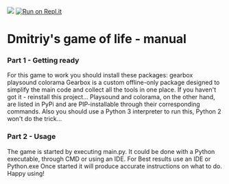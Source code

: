 ![](https://i.ibb.co/ByyNRk9/Untitled.png)
[![Run on Repl.it](https://repl.it/badge/github/Friendly-collab-AgvantiboXGeorgetv4/Game-of-life)](https://repl.it/github/Friendly-collab-AgvantiboXGeorgetv4/Game-of-life)
# Dmitriy's game of life - manual
### Part 1 - Getting ready
For this game to work you should install these packages:
    gearbox
    playsound
    colorama
Gearbox is a custom offline-only package designed to simplify the main code and collect all the tools in one place. If you haven't got it - reinstall this project...
Playsound and colorama, on the other hand, are listed in PyPi and are PIP-installable through their corresponding commands.
Also you should use a Python 3 interpreter to run this, Python 2 won't do the trick...
### Part 2 - Usage
The game is started by executing main.py. It could be done with a Python executable, through CMD or using an IDE. For Best results use an IDE or Python.exe
Once started it will produce accurate instructions on what to do.
Happy using!
